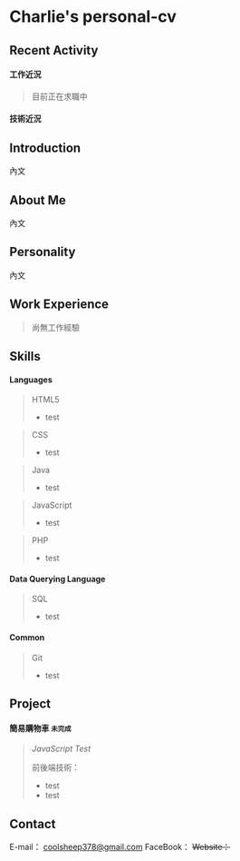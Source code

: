 # Charlie's personal-cv

Recent Activity
---------------

#### 工作近況
> 目前正在求職中

#### 技術近況
>

Introduction
------------
內文

About Me
--------
內文

Personality
-----------
內文

Work Experience
---------------
> 尚無工作經驗

Skills
------

#### Languages

> HTML5
> * test

> CSS
> * test 

> Java
> * test

> JavaScript
> * test

> PHP
> * test  

#### Data Querying Language <br> 

> SQL
> * test

#### Common

> Git
> * test

Project
-------

#### 簡易購物車 `未完成`
> []()
>
> _JavaScript Test_
>
> 前後端技術：
> * test
> * test

Contact
-------
E-mail： [coolsheep378@gmail.com](coolsheep378@gmail.com)
FaceBook： []()
<del> Website：</del>
